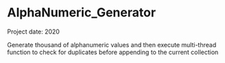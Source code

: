 # AlphaNumeric_Generator

Project date: 2020

Generate thousand of alphanumeric values and then execute multi-thread function to check for duplicates before appending to the current collection
